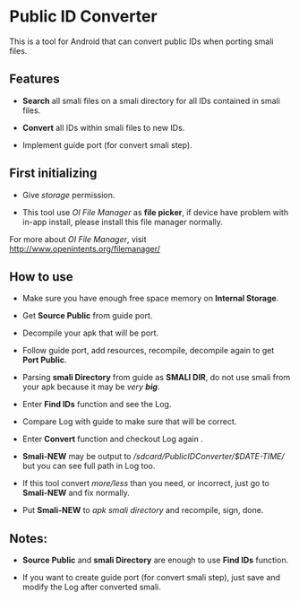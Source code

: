 # Public ID Converter

This is a tool for Android that can convert public IDs when porting smali files.

  

## Features

- **Search** all smali files on a smali directory for all IDs contained in smali files.

- **Convert** all IDs within smali files to new IDs.

- Implement guide port (for convert smali step).

  

## First initializing

- Give _storage_ permission.

- This tool use _OI File Manager_ as **file picker**, if device have problem with in-app install, please install this file manager normally.

  

For more about _OI File Manager_, visit http://www.openintents.org/filemanager/

  

## How to use

- Make sure you have enough free space memory on **Internal Storage**.

- Get **Source Public** from guide port.

- Decompile your apk that will be port.

- Follow guide port, add resources, recompile, decompile again to get **Port Public**.

- Parsing **smali Directory** from guide as **SMALI DIR**, do not use smali from your apk because it may be _very **big**_.
  
- Enter **Find IDs** function and see the Log.

- Compare Log with guide to make sure that will be correct.

- Enter **Convert** function and checkout Log again .

- **Smali-NEW** may be output to _/sdcard/PublicIDConverter/$DATE-TIME/_ but you can see full path in Log too.

- If this tool convert _more/less_ than you need, or incorrect, just go to **Smali-NEW** and fix normally.

- Put **Smali-NEW** to _apk smali directory_ and recompile, sign, done.

## Notes:

- **Source Public** and **smali Directory** are enough to use **Find IDs** function.

- If you want to create guide port (for convert smali step), just save and modify the Log after converted smali. 
